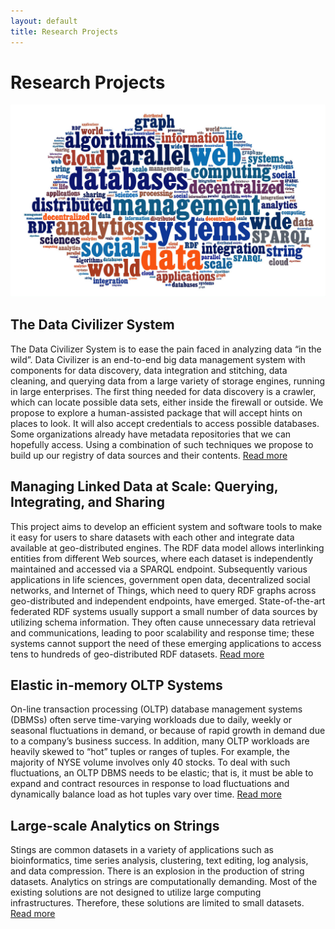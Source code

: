 ```yaml
---
layout: default
title: Research Projects
---
```


# Research Projects

![crosscloud](/research/essamWordCloud.jpg)


## The Data Civilizer System

The Data Civilizer System is to ease the pain faced in analyzing data “in the wild”. Data Civilizer is an end-to-end big data management system with components for data discovery, data integration and stitching, data cleaning, and querying data from a large variety of storage engines, running in large enterprises. The first thing needed for data discovery is a crawler, which can locate possible data sets, either inside the firewall or outside.  We propose to explore a human-assisted package that will accept hints on places to look.  It will also accept credentials to access possible databases.  Some organizations already have metadata repositories that we can hopefully access.  Using a combination of such techniques we propose to build up our registry of data sources and their contents. [Read more](/research/dc/)

## Managing Linked Data at Scale: Querying, Integrating, and Sharing

This project aims to develop an efficient system and software tools to make it easy for users to share datasets with each other and integrate data available at geo-distributed engines. The RDF data model allows interlinking entities from different Web sources, where each dataset is independently maintained and accessed via a SPARQL endpoint. Subsequently various applications in life sciences, government open data, decentralized social networks, and Internet of Things, which need to query RDF graphs across geo-distributed and independent endpoints, have emerged. State-of-the-art federated RDF systems usually support a small number of data sources by utilizing schema information. They often cause unnecessary data retrieval and communications, leading to poor scalability and response time; these systems cannot support the need of these emerging applications to access tens to hundreds of geo-distributed RDF datasets. [Read more](/research/meccano/)



## Elastic in-memory OLTP Systems


On-line transaction processing (OLTP) database management systems
(DBMSs) often serve time-varying workloads due to daily,
weekly or seasonal fluctuations in demand, or because of rapid
growth in demand due to a company’s business success. In addition,
many OLTP workloads are heavily skewed to “hot” tuples
or ranges of tuples. For example, the majority of NYSE volume
involves only 40 stocks. To deal with such fluctuations, an OLTP
DBMS needs to be elastic; that is, it must be able to expand and
contract resources in response to load fluctuations and dynamically
balance load as hot tuples vary over time. [Read more](/research/estore/)


## Large-scale Analytics on Strings


Stings are common datasets in a variety of applications such as bioinformatics,
time series analysis, clustering, text editing, log analysis, and data compression. 
There is an explosion in the production of string datasets. Analytics on strings are computationally demanding. Most of the existing solutions are not designed to utilize large computing infrastructures. Therefore, these solutions are limited to small datasets. [Read more](/research/starDB/)

 





